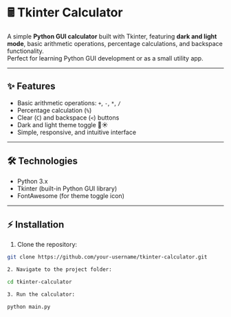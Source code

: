 # 🖩 Tkinter Calculator

A simple **Python GUI calculator** built with Tkinter, featuring **dark and light mode**, basic arithmetic operations, percentage calculations, and backspace functionality.  
Perfect for learning Python GUI development or as a small utility app.

---

## ✨ Features

- Basic arithmetic operations: `+`, `-`, `*`, `/`  
- Percentage calculation (`%`)  
- Clear (`C`) and backspace (`<`) buttons  
- Dark and light theme toggle 🌙☀️  
- Simple, responsive, and intuitive interface  

---

## 🛠 Technologies

- Python 3.x  
- Tkinter (built-in Python GUI library)  
- FontAwesome (for theme toggle icon)  

---

## ⚡ Installation

1. Clone the repository:

```bash
git clone https://github.com/your-username/tkinter-calculator.git

2. Navigate to the project folder:

cd tkinter-calculator

3. Run the calculator:

python main.py

